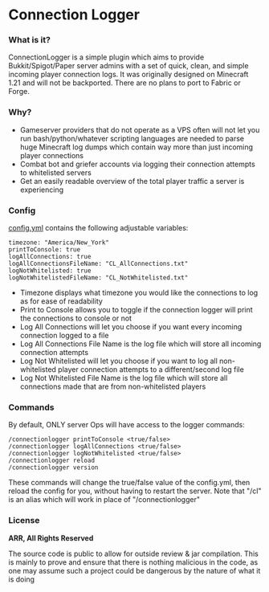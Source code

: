 # Connection Logger

### What is it?
ConnectionLogger is a simple plugin which aims to provide Bukkit/Spigot/Paper server admins with a set of quick, clean, and simple incoming player connection logs. It was originally designed on Minecraft 1.21 and will not be backported. There are no plans to port to Fabric or Forge.

### Why?
- Gameserver providers that do not operate as a VPS often will not let you run bash/python/whatever scripting languages are needed to parse huge Minecraft log dumps which contain way more than just incoming player connections
- Combat bot and griefer accounts via logging their connection attempts to whitelisted servers
- Get an easily readable overview of the total player traffic a server is experiencing

### Config
[config.yml](https://github.com/Koi-MC/ConnectionLogger/blob/master/src/main/resources/config.yml) contains the following adjustable variables:

```
timezone: "America/New_York"
printToConsole: true
logAllConnections: true
logAllConnectionsFileName: "CL_AllConnections.txt"
logNotWhitelisted: true
logNotWhitelistedFileName: "CL_NotWhitelisted.txt"
```
- Timezone displays what timezone you would like the connections to log as for ease of readability
- Print to Console allows you to toggle if the connection logger will print the connections to console or not
- Log All Connections will let you choose if you want every incoming connection logged to a file
- Log All Connections File Name is the log file which will store all incoming connection attempts
- Log Not Whitelisted will let you choose if you want to log all non-whitelisted player connection attempts to a different/second log file
- Log Not Whitelisted File Name is the log file which will store all connections made that are from non-whitelisted players

### Commands
By default, ONLY server Ops will have access to the logger commands:
```
/connectionlogger printToConsole <true/false>
/connectionlogger logAllConnections <true/false>
/connectionlogger logNotWhitelisted <true/false>
/connectionlogger reload
/connectionlogger version
```
These commands will change the true/false value of the config.yml, then reload the config for you, without having to restart the server.
Note that "/cl" is an alias which will work in place of "/connectionlogger"

### License
**ARR, All Rights Reserved**

The source code is public to allow for outside review & jar compilation. This is mainly to prove and ensure that there is nothing malicious in the code, as one may assume such a project could be dangerous by the nature of what it is doing
